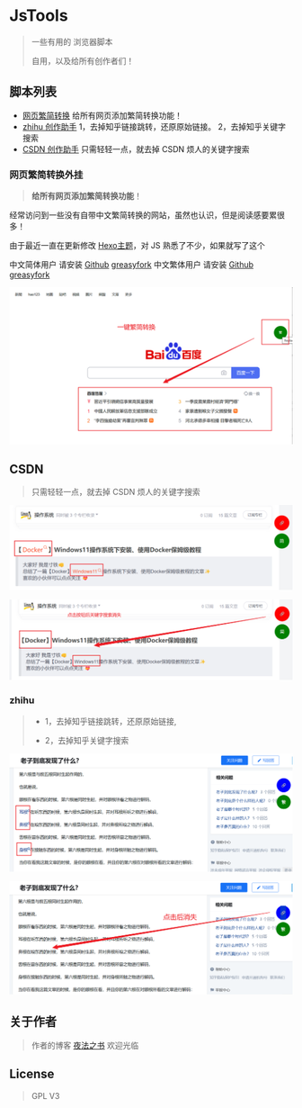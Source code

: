 # JsTools

> 一些有用的 浏览器脚本
>
> 自用，以及给所有创作者们！

## 脚本列表

- [网页繁简转换](/繁简转换/README.MD) 给所有网页添加繁简转换功能！
- [zhihu 创作助手](/forWriter/README.MD) 1，去掉知乎链接跳转，还原原始链接。 2，去掉知乎关键字搜索
- [CSDN 创作助手](/forWriter/README.MD) 只需轻轻一点，就去掉 CSDN 烦人的关键字搜索

### 网页繁简转换外挂

> **给所有网页添加繁简转换功能**！

经常访问到一些没有自带中文繁简转换的网站，虽然也认识，但是阅读感要累很多！

由于最近一直在更新修改 [Hexo主题](https://blog.17lai.site/)，对 JS 熟悉了不少，如果就写了这个


中文简体用户 请安装 [Github](https://raw.githubusercontent.com/appotry/JsTools/main/%E7%B9%81%E7%AE%80%E8%BD%AC%E6%8D%A2/translateCN.js) [greasyfork](https://greasyfork.org/zh-CN/scripts/492934-%E7%B9%81%E7%AE%80%E8%BD%AC%E6%8D%A2)
中文繁体用户 请安装 [Github](https://raw.githubusercontent.com/appotry/JsTools/main/%E7%B9%81%E7%AE%80%E8%BD%AC%E6%8D%A2/translateTW.js) [greasyfork](https://greasyfork.org/zh-CN/scripts/492935-%E7%B9%81%E7%AE%80%E8%BD%AC%E6%8D%A2)


![](https://raw.githubusercontent.com/appotry/JsTools/main/media/pic/translate.png)

## CSDN

> 只需轻轻一点，就去掉 CSDN 烦人的关键字搜索

![](https://raw.githubusercontent.com/appotry/JsTools/main/media/pic/csdn1.png)

![](https://raw.githubusercontent.com/appotry/JsTools/main/media/pic/csdn2.png)

### zhihu

> - 1，去掉知乎链接跳转，还原原始链接,
>
> - 2，去掉知乎关键字搜索

![](https://raw.githubusercontent.com/appotry/JsTools/main/media/pic/zhihu1.png)

![](https://raw.githubusercontent.com/appotry/JsTools/main/media/pic/zhihu2.png)

## 关于作者

> 作者的博客 [夜法之书](https://blog.17lai.site/) 欢迎光临

## License

> GPL V3
